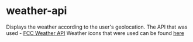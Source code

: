 # weather-api
Displays the weather according to the user's geolocation. The API that was used - <a href="https://fcc-weather-api.glitch.me/">FCC Weather API</a>
Weather icons that were used can be found <a href="https://erikflowers.github.io/weather-icons/">here</a>

